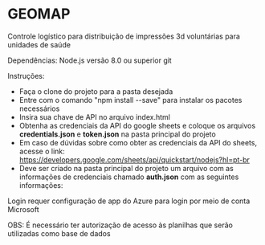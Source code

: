 # GEOMAP
Controle logístico para distribuição de impressões 3d voluntárias para unidades de saúde

Dependências:
Node.js versão 8.0 ou superior
git

Instruções:
* Faça o clone do projeto para a pasta desejada
* Entre com o comando "npm install --save" para instalar os pacotes necessários
* Insira sua chave de API no arquivo index.html
* Obtenha as credenciais da API do google sheets e coloque os arquivos **credentials.json** e **token.json** na pasta principal do projeto
* Em caso de dúvidas sobre como obter as credenciais da API do sheets, acesse o link:
https://developers.google.com/sheets/api/quickstart/nodejs?hl=pt-br
* Deve ser criado na pasta principal do projeto um arquivo com as informações de credenciais chamado **auth.json** com as seguintes informações:

Login requer configuração de app do Azure para login por meio de conta Microsoft

OBS: É necessário ter autorização de acesso às planilhas que serão utilizadas como base de dados

